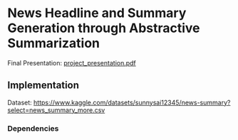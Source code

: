 # News Headline and Summary Generation through Abstractive Summarization

Final Presentation: [project_presentation.pdf](https://github.com/kubershahi/ashoka-aml/blob/master/project_presentation.pdf)

## Implementation
Dataset: https://www.kaggle.com/datasets/sunnysai12345/news-summary?select=news_summary_more.csv

### Dependencies

